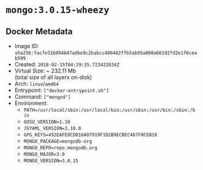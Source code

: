 # `mongo:3.0.15-wheezy`

## Docker Metadata

- Image ID: `sha256:facfe31b994b47adbe9c2babcc400482ffb5ab95a808a66192fd2e1f6ceab599`
- Created: `2018-02-15T04:29:35.723422834Z`
- Virtual Size: ~ 232.11 Mb  
  (total size of all layers on-disk)
- Arch: `linux`/`amd64`
- Entrypoint: `["docker-entrypoint.sh"]`
- Command: `["mongod"]`
- Environment:
  - `PATH=/usr/local/sbin:/usr/local/bin:/usr/sbin:/usr/bin:/sbin:/bin`
  - `GOSU_VERSION=1.10`
  - `JSYAML_VERSION=3.10.0`
  - `GPG_KEYS=492EAFE8CD016A07919F1D2B9ECBEC467F0CEB10`
  - `MONGO_PACKAGE=mongodb-org`
  - `MONGO_REPO=repo.mongodb.org`
  - `MONGO_MAJOR=3.0`
  - `MONGO_VERSION=3.0.15`
